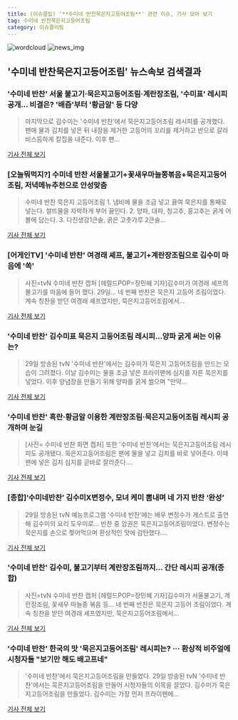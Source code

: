 ```yaml
---
title: (이슈클립) '**수미네 반찬묵은지고등어조림**' 관련 이슈, 기사 모아 보기
tag: 수미네 반찬묵은지고등어조림
category: 이슈클리핑
---
```

![wordcloud](https://s3.ap-northeast-2.amazonaws.com/lyrics101-wordcloud/2018-08-31-1535699060.png)
![news_img](https://user-images.githubusercontent.com/42597476/44507050-1206f400-a6e4-11e8-8d98-7ffbfebb353f.png)
## **'**수미네 반찬묵은지고등어조림**'** 뉴스속보 검색결과
### '수미네 반찬' 서울 불고기·묵은지고등어조림·계란장조림, '수미표' 레시피 공개... 비결은? '배즙'부터 '황금알' 등 다양

>마지막으로 김수미는 '수미네 반찬'에서 묵은지고등어조림 레시피를 공개했다.  팬에 물과 김치를 넣은 뒤 내장을 제거한 고등어의 꼬리를 제거하고 반으로 갈라 비스듬하게 칼집을 내준다. 이후 팬...

<a href="http://www.sportsq.co.kr/news/articleView.html?idxno=300905" target="_blank">기사 전체 보기</a>

### [오늘뭐먹지?] 수미네 반찬 서울불고기+꽃새우마늘쫑볶음+묵은지고등어조림, 저녁메뉴추천으로 안성맞춤

>수미네 반찬 묵은지 고등어조림 1. 냄비에 물을 조금 넣고 끓여 묵은지를 통째로 넣는다. 쌀뜨물을 자박하게 부어 끓인다. 2. 양파, 대파, 청고추, 홍고추는 굵게 어 볼에 담는다. 3. 다진생강1큰술, 굵은 고춧가루 2큰술...

<a href="http://medicalreport.kr/news/view/50671" target="_blank">기사 전체 보기</a>

### [어게인TV] '수미네 반찬' 여경래 셰프, 불고기+계란장조림으로 김수미 마음에 '쏙'

>사진=tvN 수미네 반찬 캡처 [헤럴드POP=장민혜 기자]김수미가 여경래 셰프의 불고기를 마음에 들어 했다. 29일... 네 번째 반찬은 묵은지 고등어 조림이었다. 계속 칭찬을 받던 여경래 셰프였지만, 묵은지고등어조림에서...

<a href="http://biz.heraldcorp.com/view.php?ud=201808292135239305107_1" target="_blank">기사 전체 보기</a>

### '수미네 반찬' 김수미표 묵은지 고등어조림 레시피…양파 굵게 써는 이유는?

>29일 방송된 tvN '수미네 반찬'에서는 김수미가 묵은지 고등어조림을 만드는 모습이 그려졌다. 이날 김수미는 물을 조금 넣은 프라이팬에 심지를 자른 묵은지를 넣었다. 이후 양념장을 만들기 위해 양파를 굵게 썰으며 "만약...

<a href="http://www.topstarnews.net/news/articleView.html?idxno=473450" target="_blank">기사 전체 보기</a>

### '수미네 반찬' 흑란·황금알 이용한 계란장조림·묵은지고등어조림 레시피 공개하며 눈길

>[사진= 수미네 반찬 화면 캡처] 또한 '수미네 반찬'에서는 묵은지고등어조림 레시피도 공개됐다.  묵은지고등어조림은 팬에 물을 넣고 김치를 바로 넣어준다. 이때 팬에 넣은 김치 심지를 곧바로 잘라준다....

<a href="http://www.sportsq.co.kr/news/articleView.html?idxno=300624" target="_blank">기사 전체 보기</a>

### [종합]‘수미네반찬’ 김수미X변정수, 모녀 케미 뽐내며 네 가지 반찬 ‘완성’

>29일 방송된 tvN 예능프로그램 ‘수미네 반찬’에는 배우 변정수가 게스트로 출연해 김수미의 요리 도우미로... 반찬 중 압권은 묵은지고등어조림이었다. 변정수는 묵은지를 손으로 찢어먹으며 환상적인 맛에 감탄했다....

<a href="http://star.mk.co.kr/new/view.php?mc=ST&year=2018&no=544510" target="_blank">기사 전체 보기</a>

### '수미네 반찬' 김수미, 불고기부터 계란장조림까지… 간단 레시피 공개(종합)

>사진=tvN 수미네 반찬 캡처 [헤럴드POP=장민혜 기자]김수미가 서울불고기, 계란장조림, 꽃새우 마늘종 볶음 등... 네 번째 반찬은 묵은지 고등어 조림이었다. 계속 칭찬을 받던 여경래 셰프였지만, 묵은지고등어조림에서...

<a href="http://biz.heraldcorp.com/view.php?ud=201808292120039282852_1" target="_blank">기사 전체 보기</a>

### '수미네 반찬' 한국의 맛 '묵은지고등어조림' 레시피는? ··· 환상적 비주얼에 시청자들 "보기만 해도 배고프네"

>'수미네 반찬'에서 묵은지고등어조림을 만들었다. 29일 방송된 tvN '수미네 반찬'에서는 묵은지고등어조림을 만들어 시청자들의 이목을 끌었다. 김수미가 묵은지고등어조림을 만들었다. 김수미는 가장 먼저 프라이팬에...

<a href="http://www.topstarnews.net/news/articleView.html?idxno=473335" target="_blank">기사 전체 보기</a>


